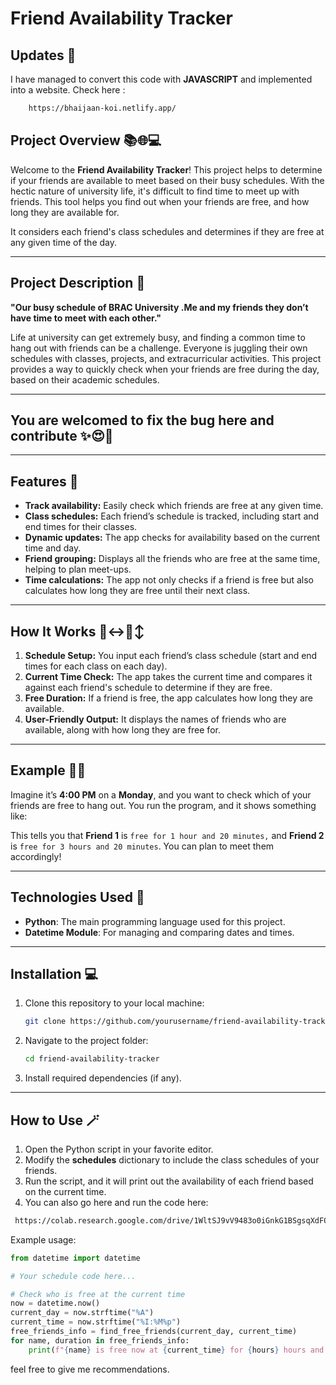 # Friend Availability Tracker

## Updates 🚀
I have managed to convert this code with **JAVASCRIPT** and implemented into a website. Check here :
```bash
    https://bhaijaan-koi.netlify.app/
```

## Project Overview 📚🌐💻

Welcome to the **Friend Availability Tracker**! This project helps to determine if your friends are available to meet based on their busy schedules. With the hectic nature of university life, it's difficult to find time to meet up with friends. This tool helps you find out when your friends are free, and how long they are available for. 

It considers each friend's class schedules and determines if they are free at any given time of the day.

---

## Project Description 🍔

**"Our busy schedule of BRAC University .Me and my friends they don’t have time to meet with each other."**

Life at university can get extremely busy, and finding a common time to hang out with friends can be a challenge. Everyone is juggling their own schedules with classes, projects, and extracurricular activities. This project provides a way to quickly check when your friends are free during the day, based on their academic schedules.

---
## You are welcomed to fix the bug here and contribute ✨😍👾
---

## Features 📜

- **Track availability:** Easily check which friends are free at any given time.
- **Class schedules:** Each friend’s schedule is tracked, including start and end times for their classes.
- **Dynamic updates:** The app checks for availability based on the current time and day.
- **Friend grouping:** Displays all the friends who are free at the same time, helping to plan meet-ups.
- **Time calculations:** The app not only checks if a friend is free but also calculates how long they are free until their next class.

---

## How It Works 🙂‍↔️🙂‍↕️

1. **Schedule Setup:** You input each friend’s class schedule (start and end times for each class on each day).
2. **Current Time Check:** The app takes the current time and compares it against each friend's schedule to determine if they are free.
3. **Free Duration:** If a friend is free, the app calculates how long they are available.
4. **User-Friendly Output:** It displays the names of friends who are available, along with how long they are free for.

---

## Example 👯‍♂️

Imagine it’s **4:00 PM** on a **Monday**, and you want to check which of your friends are free to hang out. You run the program, and it shows something like:


This tells you that **Friend 1** is ```free for 1 hour and 20 minutes,``` and **Friend 2** is ```free for 3 hours and 20 minutes```. You can plan to meet them accordingly!

---

## Technologies Used 🤖

- **Python**: The main programming language used for this project.
- **Datetime Module**: For managing and comparing dates and times.

---

## Installation 💻

1. Clone this repository to your local machine:
    ```bash
    git clone https://github.com/yourusername/friend-availability-tracker.git
    ```
2. Navigate to the project folder:
    ```bash
    cd friend-availability-tracker
    ```
3. Install required dependencies (if any).

---

## How to Use 🪄

1. Open the Python script in your favorite editor.
2. Modify the **schedules** dictionary to include the class schedules of your friends.
3. Run the script, and it will print out the availability of each friend based on the current time.
4. You can also go here and run the code here:
```bash
 https://colab.research.google.com/drive/1WltSJ9vV9483o0iGnkG1BSgsqXdFQwLV?usp=sharing 
 ```

Example usage:

```python
from datetime import datetime

# Your schedule code here...

# Check who is free at the current time
now = datetime.now()
current_day = now.strftime("%A")
current_time = now.strftime("%I:%M%p")
free_friends_info = find_free_friends(current_day, current_time)
for name, duration in free_friends_info:
    print(f"{name} is free now at {current_time} for {hours} hours and {minutes} minutes.")
```
feel free to give me recommendations.